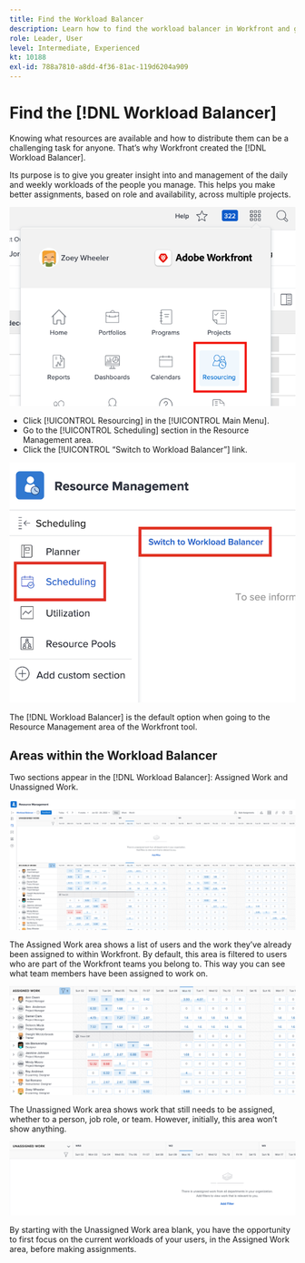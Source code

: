 ```yaml
---
title: Find the Workload Balancer
description: Learn how to find the workload balancer in Workfront and get acquainted with some of the areas available.
role: Leader, User
level: Intermediate, Experienced
kt: 10188
exl-id: 788a7810-a8dd-4f36-81ac-119d6204a909
---
```

# Find the [!DNL Workload Balancer]

Knowing what resources are available and how to distribute them can be a challenging task for anyone. That’s why Workfront created the [!DNL Workload Balancer].

Its purpose is to give you greater insight into and management of the daily and weekly workloads of the people you manage. This helps you make better assignments, based on role and availability, across multiple projects.

![resourcing main menu option](assets/Find_01.png)

* Click [!UICONTROL Resourcing] in the [!UICONTROL Main Menu].
* Go to the [!UICONTROL Scheduling] section in the Resource Management area.
* Click the [!UICONTROL “Switch to Workload Balancer”] link.

![switch to workload balancer](assets/Find_02.png)

The [!DNL Workload Balancer] is the default option when going to the Resource Management area of the Workfront tool.

## Areas within the Workload Balancer

Two sections appear in the [!DNL Workload Balancer]: Assigned Work and Unassigned Work.

![unassigned area](assets/Find_03.png)

The Assigned Work area shows a list of users and the work they’ve already been assigned to within Workfront. By default, this area is filtered to users who are part of the Workfront teams you belong to. This way you can see what team members have been assigned to work on.

![assigned area users](assets/Find_03b.png)

The Unassigned Work area shows work that still needs to be assigned, whether to a person, job role, or team. However, initially, this area won’t show anything. 

![unassigned work area](assets/Find_03c.png)

By starting with the Unassigned Work area blank, you have the opportunity to first focus on the current workloads of your users, in the Assigned Work area, before making assignments.
